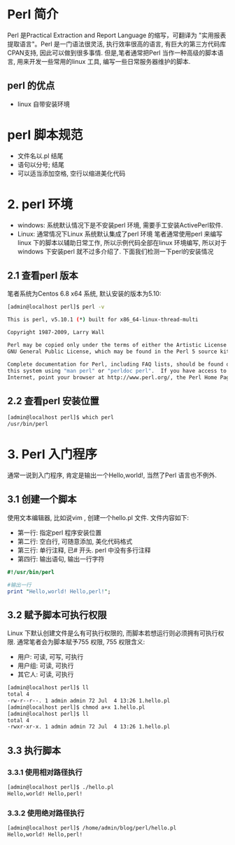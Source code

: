 # Perl 简介

Perl 是Practical Extraction and Report Language 的缩写，可翻译为 "实用报表提取语言"。Perl 是一门语法很灵活, 执行效率很高的语言, 有巨大的第三方代码库CPAN支持, 因此可以做到很多事情. 但是,笔者通常把Perl 当作一种高级的脚本语言, 用来开发一些常用的linux 工具, 编写一些日常服务器维护的脚本.

## perl 的优点
* linux 自带安装环境


# perl 脚本规范
* 文件名以.pl 结尾
* 语句以分号; 结尾
* 可以适当添加空格, 空行以缩进美化代码

# 2. perl 环境
* windows: 系统默认情况下是不安装perl 环境, 需要手工安装ActivePerl软件. 
* Linux: 通常情况下Linux 系统默认集成了perl 环境
笔者通常使用perl 来编写linux 下的脚本以辅助日常工作, 所以示例代码全部在linux 环境编写, 所以对于windows 下安装perl 就不过多介绍了. 下面我们检测一下perl的安装情况

## 2.1 查看perl 版本
笔者系统为Centos 6.8 x64 系统, 默认安装的版本为5.10:

```bash
[admin@localhost perl]$ perl -v

This is perl, v5.10.1 (*) built for x86_64-linux-thread-multi

Copyright 1987-2009, Larry Wall

Perl may be copied only under the terms of either the Artistic License or the
GNU General Public License, which may be found in the Perl 5 source kit.

Complete documentation for Perl, including FAQ lists, should be found on
this system using "man perl" or "perldoc perl".  If you have access to the
Internet, point your browser at http://www.perl.org/, the Perl Home Page.
```

## 2.2 查看perl 安装位置
```bash
[admin@localhost perl]$ which perl
/usr/bin/perl
```

# 3. Perl 入门程序
通常一说到入门程序, 肯定是输出一个Hello,world!, 当然了Perl 语言也不例外.

## 3.1 创建一个脚本
使用文本编辑器, 比如说vim , 创建一个hello.pl 文件. 文件内容如下:
* 第一行: 指定perl 程序安装位置
* 第二行: 空白行, 可随意添加, 美化代码格式
* 第三行: 单行注释, 已# 开头. perl 中没有多行注释
* 第四行: 输出语句, 输出一行字符

``` perl
#!/usr/bin/perl

#输出一行
print "Hello,world! Hello,perl!";
```

## 3.2 赋予脚本可执行权限
Linux 下默认创建文件是么有可执行权限的, 而脚本若想运行则必须拥有可执行权限. 通常笔者会为脚本赋予755 权限, 755 权限含义:
* 用户: 可读, 可写, 可执行
* 用户组: 可读, 可执行
* 其它人: 可读, 可执行

```bash
[admin@localhost perl]$ ll
total 4
-rw-r--r--. 1 admin admin 72 Jul  4 13:26 1.hello.pl
[admin@localhost perl]$ chmod a+x 1.hello.pl 
[admin@localhost perl]$ ll
total 4
-rwxr-xr-x. 1 admin admin 72 Jul  4 13:26 1.hello.pl
```

## 3.3 执行脚本
### 3.3.1 使用相对路径执行
```bash
[admin@localhost perl]$ ./hello.pl 
Hello,world! Hello,perl!
```
### 3.3.2 使用绝对路径执行
```bash
[admin@localhost perl]$ /home/admin/blog/perl/hello.pl 
Hello,world! Hello,perl!
```

